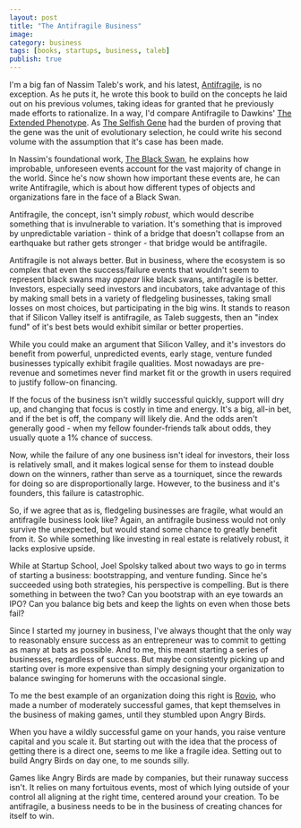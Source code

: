 ```yaml
---
layout: post
title: "The Antifragile Business"
image: 
category: business
tags: [books, startups, business, taleb]
publish: true
---
```


I'm a big fan of Nassim Taleb's work, and his latest, [Antifragile][1], is no exception. As he puts it, he wrote this book to build on the concepts he laid out on his previous volumes, taking ideas for granted that he previously made efforts to rationalize. In a way, I'd compare Antifragile to Dawkins' [The Extended Phenotype][2]. As [The Selfish Gene][3] had the burden of proving that the gene was the unit of evolutionary selection, he could write his second volume with the assumption that it's case has been made.

In Nassim's foundational work, [The Black Swan][4], he explains how improbable, unforeseen events account for the vast majority of change in the world. Since he's now shown how important these events are, he can write Antifragile, which is about how different types of objects and organizations fare in the face of a Black Swan. 

Antifragile, the concept, isn't simply *robust*, which would describe something that is invulnerable to variation. It's something that is improved by unpredictable variation - think of a bridge that doesn't collapse from an earthquake but rather gets stronger - that bridge would be antifragile.

Antifragile is not always better. But in business, where the ecosystem is so complex that even the success/failure events that wouldn't seem to represent black swans may *appear* like black swans, antifragile is better. Investors, especially seed investors and incubators, take advantage of this by making small bets in a variety of fledgeling businesses, taking small losses on most choices, but participating in the big wins. It stands to reason that if Silicon Valley itself is antifragile, as Taleb suggests, then an "index fund" of it's best bets would exhibit similar or better properties.

While you could make an argument that Silicon Valley, and it's investors do benefit from powerful, unpredicted events, early stage, venture funded businesses typically exhibit fragile qualities. Most nowadays are pre-revenue and sometimes never find market fit or the growth in users required to justify follow-on financing. 

If the focus of the business isn't wildly successful quickly, support will dry up, and changing that focus is costly in time and energy. It's a big, all-in bet, and if the bet is off, the company will likely die. And the odds aren't generally good - when my fellow founder-friends talk about odds, they usually quote a 1% chance of success.

Now, while the failure of any one business isn't ideal for investors, their loss is relatively small, and it makes logical sense for them to instead double down on the winners, rather than serve as a tourniquet, since the rewards for doing so are disproportionally large. However, to the business and it's founders, this failure is catastrophic.

So, if we agree that as is, fledgeling businesses are fragile, what would an antifragile business look like? Again, an antifragile business would not only survive the unexpected, but would stand some chance to greatly benefit from it. So while something like investing in real estate is relatively robust, it lacks explosive upside.

While at Startup School, Joel Spolsky talked about two ways to go in terms of starting a business: bootstrapping, and venture funding. Since he's succeeded using both strategies, his perspective is compelling. But is there something in between the two? Can you bootstrap with an eye towards an IPO? Can you balance big bets and keep the lights on even when those bets fail? 

Since I started my journey in business, I've always thought that the only way to reasonably ensure success as an entrepreneur was to commit to getting as many at bats as possible. And to me, this meant starting a series of businesses, regardless of success. But maybe consistently picking up and starting over is more expensive than simply designing your organization to balance swinging for homeruns with the occasional single. 

To me the best example of an organization doing this right is [Rovio][5], who made a number of moderately successful games, that kept themselves in the business of making games, until they stumbled upon Angry Birds. 

When you have a wildly successful game on your hands, you raise venture capital and you scale it. But starting out with the idea that the process of getting there is a direct one, seems to me like a fragile idea. Setting out to build Angry Birds on day one, to me sounds silly. 

Games like Angry Birds are made by companies, but their runaway success isn't. It relies on many fortuitous events, most of which lying outside of your control all aligning at the right time, centered around your creation. To be antifragile, a business needs to be in the business of creating chances for itself to win.

[1]: http://amzn.to/VJkzzc 
[2]: http://amzn.to/UM11fy
[3]: http://amzn.to/VPQDz4
[4]: http://amzn.to/WufEyo
[5]: http://en.wikipedia.org/wiki/Rovio_Entertainment